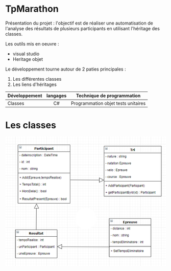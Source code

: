 # TpMarathon

Présentation du projet : l'objectif est de réaliser une automatisation de l'analyse des résultats de plusieurs participants 
en utilisant l'héritage des classes. 

Les outils mis en oeuvre :
* visual studio
* Heritage objet

Le développement tourne autour de 2 paties principales :
1. Les différentes classes
2. Les liens d'héritages

|Développement  |langages |Technique de programmation   |
|--|:---:|---|
|Classes|C#|Programmation objet tests unitaires|

 # Les classes 
 
![Diagramme.png](https://github.com/SamGdy/TpMarathon/blob/master/Diagramme.PNG)


